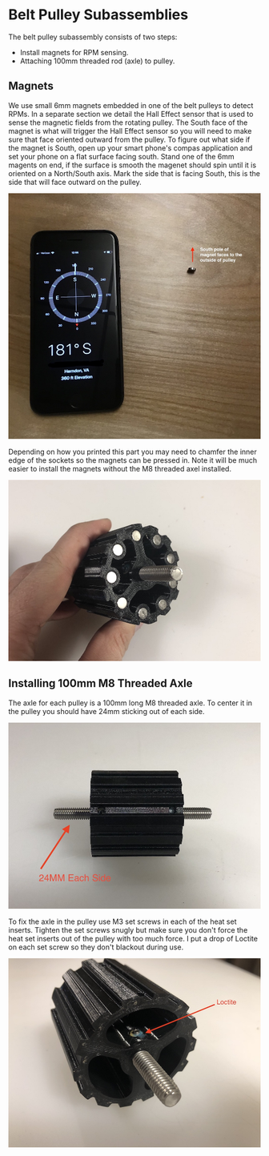 # Belt Pulley Subassemblies
The belt pulley subassembly consists of two steps:

* Install magnets for RPM sensing.
* Attaching 100mm threaded rod (axle) to pulley.

## Magnets
We use small 6mm magnets embedded in one of the belt pulleys to detect RPMs. In a separate section we detail the Hall Effect sensor that is used to sense the magnetic fields from the rotating pulley. The South face of the magnet is what will trigger the Hall Effect sensor so you will need to make sure that face oriented outward from the pulley. To figure out what side if the magnet is South, open up your smart phone's compas application and set your phone on a flat surface facing south. Stand one of the 6mm magents on end, if the surface is smooth the magenet should spin until it is oriented on a North/South axis.   Mark the side that is facing South, this is the side that will face outward on the pulley.

![magnet_direction](./images/magnet_direction.jpg)

Depending on how you printed this part you may need to chamfer the inner edge of the sockets so the magnets can be pressed in. Note it will be much easier to install the magnets without the M8 threaded axel installed. 

![Magnets](./images/pulley_magnets.jpg)

## Installing 100mm M8 Threaded Axle

The axle for each pulley is a 100mm long M8 threaded axle. To center it in the pulley you should have 24mm sticking out of each side.

![pulley_axle](./images/pulley_axle.jpg)

To fix the axle in the pulley use M3 set screws in each of the heat set inserts. Tighten the set screws snugly but make sure you don't force the heat set inserts out of the pulley with too much force. I put a drop of Loctite on each set screw so they don't blackout during use. 

![pulley_set_screw](./images/pulley_set_screw.jpg)